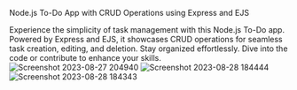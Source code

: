 Node.js To-Do App with CRUD Operations using Express and EJS

Experience the simplicity of task management with this Node.js To-Do app. Powered by Express and EJS, it showcases CRUD operations for seamless task creation, editing, and deletion. Stay organized effortlessly. Dive into the code or contribute to enhance your skills.
![Screenshot 2023-08-27 204940](https://github.com/UmeshMehta1/ToDo-App_NodeJs/assets/120069900/76ea534d-fa4d-42d9-b4f1-f5a0b28a8740)
![Screenshot 2023-08-28 184444](https://github.com/UmeshMehta1/ToDo-App_NodeJs/assets/120069900/03919c67-00a3-4063-8dd7-8798f22d8e41)
![Screenshot 2023-08-28 184343](https://github.com/UmeshMehta1/ToDo-App_NodeJs/assets/120069900/cc286c80-e3bc-4adc-bb79-58ed1c3508a1)
